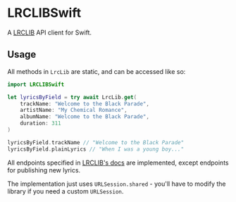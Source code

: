 # LRCLIBSwift

A [LRCLIB](https://lrclib.net) API client for Swift.

## Usage

All methods in `LrcLib` are static, and can be accessed like so:

```swift
import LRCLIBSwift

let lyricsByField = try await LrcLib.get(
    trackName: "Welcome to the Black Parade",
    artistName: "My Chemical Romance",
    albumName: "Welcome to the Black Parade",
    duration: 311
)

lyricsByField.trackName // "Welcome to the Black Parade"
lyricsByField.plainLyrics // "When I was a young boy..."
```

All endpoints specified in [LRCLIB's docs](https://lrclib.net/docs) are implemented, except endpoints for publishing new lyrics.

The implementation just uses `URLSession.shared` - you'll have to modify the library if you need a custom `URLSession`.
